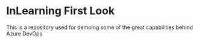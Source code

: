 # InLearning First Look
This is a repository used for demoing some of the great capabilities behind Azure DevOps 
